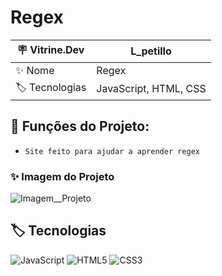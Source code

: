 # Regex

| 🪧 Vitrine.Dev |    L_petillo |
| -------------  | --- |
| ✨ Nome        |      Regex
| 🏷️ Tecnologias | JavaScript, HTML, CSS


## 🔨 Funções do Projeto:

- ``Site feito para ajudar a aprender regex``


### ✨ Imagem do Projeto
![Imagem__Projeto](https://live.staticflickr.com/65535/53090198596_c9470a2e37_b.jpg)


## 🏷️ Tecnologias 

![JavaScript](https://img.shields.io/badge/JavaScript-323330?style=for-the-badge&logo=javascript&logoColor=F7DF1E)
![HTML5](https://img.shields.io/badge/HTML5-E34F26?style=for-the-badge&logo=html5&logoColor=white)
![CSS3](https://img.shields.io/badge/CSS3-1572B6?style=for-the-badge&logo=css3&logoColor=white)




